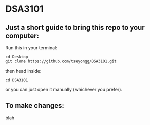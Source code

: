 # DSA3101

## Just a short guide to bring this repo to your computer:

Run this in your terminal:

```shell
cd Desktop
git clone https://github.com/tseyongg/DSA3101.git
```

then head inside:

```shell
cd DSA3101
```
or you can just open it manually (whichever you prefer).

## To make changes:

blah